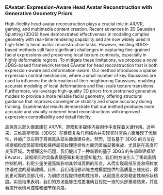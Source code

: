 ### EAvatar: Expression-Aware Head Avatar Reconstruction with Generative Geometry Priors

High-fidelity head avatar reconstruction plays a crucial role in AR/VR, gaming, and multimedia content creation. Recent advances in 3D Gaussian Splatting (3DGS) have demonstrated effectiveness in modeling complex geometry with real-time rendering capability and are now widely used in high-fidelity head avatar reconstruction tasks. However, existing 3DGS-based methods still face significant challenges in capturing fine-grained facial expressions and preserving local texture continuity, especially in highly deformable regions. To mitigate these limitations, we propose a novel 3DGS-based framework termed EAvatar for head reconstruction that is both expression-aware and deformation-aware. Our method introduces a sparse expression control mechanism, where a small number of key Gaussians are used to influence the deformation of their neighboring Gaussians, enabling accurate modeling of local deformations and fine-scale texture transitions. Furthermore, we leverage high-quality 3D priors from pretrained generative models to provide a more reliable facial geometry, offering structural guidance that improves convergence stability and shape accuracy during training. Experimental results demonstrate that our method produces more accurate and visually coherent head reconstructions with improved expression controllability and detail fidelity.

高保真头部头像重建在 AR/VR、游戏和多媒体内容创作中发挥着关键作用。近年来，三维高斯喷溅（3DGS）在建模复杂几何结构并实现实时渲染方面展现了优越性，并被广泛应用于高保真头部头像重建任务。然而，现有基于 3DGS 的方法在捕捉细粒度面部表情和保持局部纹理连续性方面仍面临显著挑战，尤其是在高度可变形区域。为缓解这些问题，我们提出了一种新颖的基于 3DGS 的头部重建框架 EAvatar，该框架同时具备表情感知和形变感知能力。我们的方法引入了稀疏表情控制机制，利用少量关键高斯影响其邻域高斯的形变，从而实现局部形变和细粒度纹理过渡的精确建模。此外，我们利用预训练生成模型提供的高质量三维先验，得到更可靠的面部几何，为训练过程提供结构性指导，从而提高收敛稳定性和形状精度。实验结果表明，我们的方法能够生成更准确且视觉一致的头部重建结果，并显著提升表情可控性和细节保真度。
